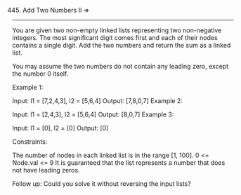 445. Add Two Numbers II  =>
-----------------------


You are given two non-empty linked lists representing two non-negative integers. The most significant digit comes first and each of their nodes contains a single digit. Add the two numbers and return the sum as a linked list.

You may assume the two numbers do not contain any leading zero, except the number 0 itself.

 

Example 1:


Input: l1 = [7,2,4,3], l2 = [5,6,4]
Output: [7,8,0,7]
Example 2:

Input: l1 = [2,4,3], l2 = [5,6,4]
Output: [8,0,7]
Example 3:

Input: l1 = [0], l2 = [0]
Output: [0]
 

Constraints:

The number of nodes in each linked list is in the range [1, 100].
0 <= Node.val <= 9
It is guaranteed that the list represents a number that does not have leading zeros.
 

Follow up: Could you solve it without reversing the input lists?

